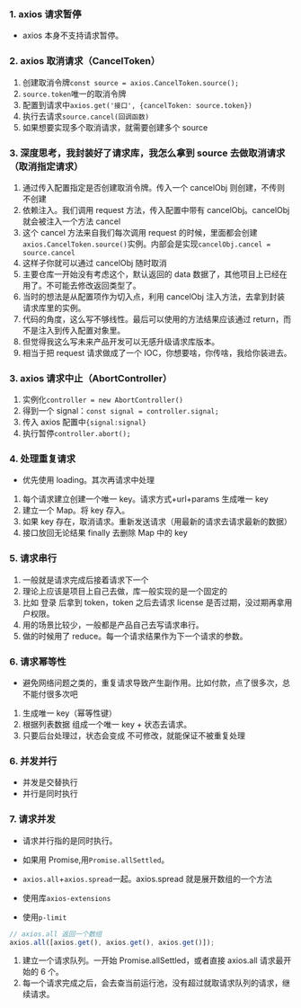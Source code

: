 ### 1. axios 请求暂停

- axios 本身不支持请求暂停。

### 2. axios 取消请求（CancelToken）

1. 创建取消令牌`const source = axios.CancelToken.source();`
2. `source.token`唯一的取消令牌
3. 配置到请求中`axios.get('接口', {cancelToken: source.token})`
4. 执行去请求`source.cancel(回调函数)`
5. 如果想要实现多个取消请求，就需要创建多个 source

### 3. 深度思考，我封装好了请求库，我怎么拿到 source 去做取消请求（取消指定请求）

1. 通过传入配置指定是否创建取消令牌。传入一个 cancelObj 则创建，不传则不创建
2. 依赖注入。我们调用 request 方法，传入配置中带有 cancelObj。cancelObj 就会被注入一个方法 cancel
3. 这个 cancel 方法来自我们每次调用 request 的时候，里面都会创建`axios.CancelToken.source()`实例。内部会是实现`cancelObj.cancel = source.cancel`
4. 这样子你就可以通过 cancelObj 随时取消
5. 主要仓库一开始没有考虑这个，默认返回的 data 数据了，其他项目上已经在用了。不可能去修改返回类型了。
6. 当时的想法是从配置项作为切入点，利用 cancelObj 注入方法，去拿到封装请求库里的实例。
7. 代码的角度，这么写不够线性。最后可以使用的方法结果应该通过 return，而不是注入到传入配置对象里。
8. 但觉得我这么写未来产品开发可以无感升级请求库版本。
9. 相当于把 request 请求做成了一个 IOC，你想要啥，你传啥，我给你装进去。

### 3. axios 请求中止（AbortController）

1. 实例化`controller = new AbortController()`
1. 得到一个 signal：`const signal = controller.signal;`
1. 传入 axios 配置中`{signal:signal}`
1. 执行暂停`controller.abort();`

### 4. 处理重复请求

- 优先使用 loading。其次再请求中处理

1. 每个请求建立创建一个唯一 key。请求方式+url+params 生成唯一 key
2. 建立一个 Map。将 key 存入。
3. 如果 key 存在，取消请求。重新发送请求（用最新的请求去请求最新的数据）
4. 接口放回无论结果 finally 去删除 Map 中的 key

### 5. 请求串行

1. 一般就是请求完成后接着请求下一个
2. 理论上应该是项目上自己去做，库一般实现的是一个固定的
3. 比如 登录 后拿到 token，token 之后去请求 license 是否过期，没过期再拿用户权限。
4. 用的场景比较少，一般都是产品自己去写请求串行。
5. 做的时候用了 reduce。每一个请求结果作为下一个请求的参数。

### 6. 请求幂等性

- 避免网络问题之类的，重复请求导致产生副作用。比如付款，点了很多次，总不能付很多次吧

1.  生成唯一 key（幂等性键）
1.  根据列表数据 组成一个唯一 key + 状态去请求。
1.  只要后台处理过，状态会变成 不可修改，就能保证不被重复处理

### 6. 并发并行

- 并发是交替执行
- 并行是同时执行

### 7. 请求并发

- 请求并行指的是同时执行。
- 如果用 Promise,用`Promise.allSettled`。

- `axios.all`+`axios.spread`一起。axios.spread 就是展开数组的一个方法
- 使用库`axios-extensions`
- 使用`p-limit`

```js
// axios.all 返回一个数组
axios.all([axios.get(), axios.get(), axios.get()]);
```

1. 建立一个请求队列。一开始 Promise.allSettled，或者直接 axios.all 请求最开始的 6 个。
2. 每一个请求完成之后，会去查当前运行池，没有超过就取请求队列的请求，继续请求。
